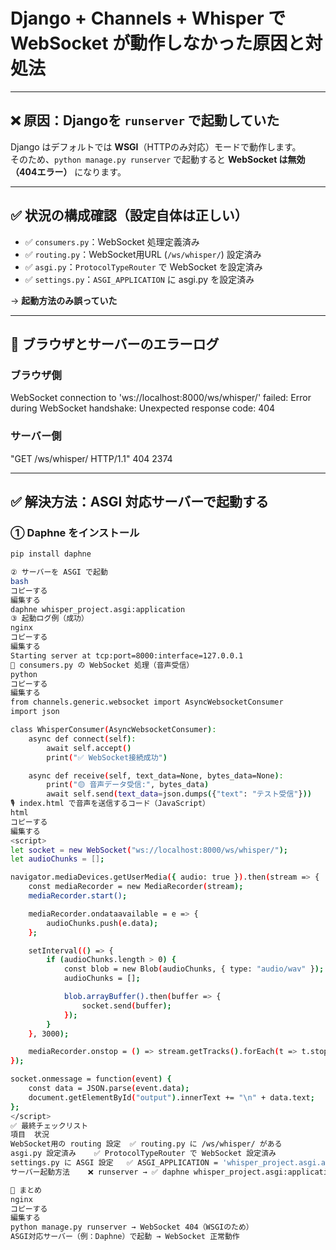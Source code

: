 # Django + Channels + Whisper で WebSocket が動作しなかった原因と対処法

---

## ❌ 原因：Djangoを `runserver` で起動していた

Django はデフォルトでは **WSGI**（HTTPのみ対応）モードで動作します。  
そのため、`python manage.py runserver` で起動すると **WebSocket は無効（404エラー）** になります。

---

## ✅ 状況の構成確認（設定自体は正しい）

- ✅ `consumers.py`：WebSocket 処理定義済み  
- ✅ `routing.py`：WebSocket用URL (`/ws/whisper/`) 設定済み  
- ✅ `asgi.py`：`ProtocolTypeRouter` で WebSocket を設定済み  
- ✅ `settings.py`：`ASGI_APPLICATION` に asgi.py を設定済み  

→ **起動方法のみ誤っていた**

---

## 🧨 ブラウザとサーバーのエラーログ

### ブラウザ側

WebSocket connection to 'ws://localhost:8000/ws/whisper/' failed:
Error during WebSocket handshake: Unexpected response code: 404


### サーバー側

"GET /ws/whisper/ HTTP/1.1" 404 2374



---

## ✅ 解決方法：ASGI 対応サーバーで起動する

### ① Daphne をインストール

```bash
pip install daphne

② サーバーを ASGI で起動
bash
コピーする
編集する
daphne whisper_project.asgi:application
③ 起動ログ例（成功）
nginx
コピーする
編集する
Starting server at tcp:port=8000:interface=127.0.0.1
📡 consumers.py の WebSocket 処理（音声受信）
python
コピーする
編集する
from channels.generic.websocket import AsyncWebsocketConsumer
import json

class WhisperConsumer(AsyncWebsocketConsumer):
    async def connect(self):
        await self.accept()
        print("✅ WebSocket接続成功")

    async def receive(self, text_data=None, bytes_data=None):
        print("🟡 音声データ受信:", bytes_data)
        await self.send(text_data=json.dumps({"text": "テスト受信"}))
🎙️ index.html で音声を送信するコード（JavaScript）
html
コピーする
編集する
<script>
let socket = new WebSocket("ws://localhost:8000/ws/whisper/");
let audioChunks = [];

navigator.mediaDevices.getUserMedia({ audio: true }).then(stream => {
    const mediaRecorder = new MediaRecorder(stream);
    mediaRecorder.start();

    mediaRecorder.ondataavailable = e => {
        audioChunks.push(e.data);
    };

    setInterval(() => {
        if (audioChunks.length > 0) {
            const blob = new Blob(audioChunks, { type: "audio/wav" });
            audioChunks = [];

            blob.arrayBuffer().then(buffer => {
                socket.send(buffer);
            });
        }
    }, 3000);

    mediaRecorder.onstop = () => stream.getTracks().forEach(t => t.stop());
});

socket.onmessage = function(event) {
    const data = JSON.parse(event.data);
    document.getElementById("output").innerText += "\n" + data.text;
};
</script>
✅ 最終チェックリスト
項目	状況
WebSocket用の routing 設定	✅ routing.py に /ws/whisper/ がある
asgi.py 設定済み	✅ ProtocolTypeRouter で WebSocket 設定済み
settings.py に ASGI 設定	✅ ASGI_APPLICATION = 'whisper_project.asgi.application'
サーバー起動方法	❌ runserver → ✅ daphne whisper_project.asgi:application

🎉 まとめ
nginx
コピーする
編集する
python manage.py runserver → WebSocket 404（WSGIのため）
ASGI対応サーバー（例：Daphne）で起動 → WebSocket 正常動作

